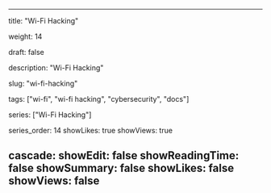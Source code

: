 ---

title: "Wi-Fi Hacking"

weight: 14

draft: false

description: "Wi-Fi Hacking"

slug: "wi-fi-hacking"

tags: ["wi-fi", "wi-fi hacking", "cybersecurity", "docs"]

series: ["Wi-Fi Hacking"]

series_order: 14
showLikes: true
showViews: true

cascade:
  showEdit: false
  showReadingTime: false
  showSummary: false
  showLikes: false
  showViews: false
---